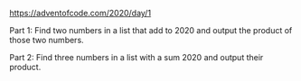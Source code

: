 
https://adventofcode.com/2020/day/1

Part 1:
Find two numbers in a list that add to 2020 and output the product of those two numbers.

Part 2:
Find three numbers in a list with a sum 2020 and output their product.
